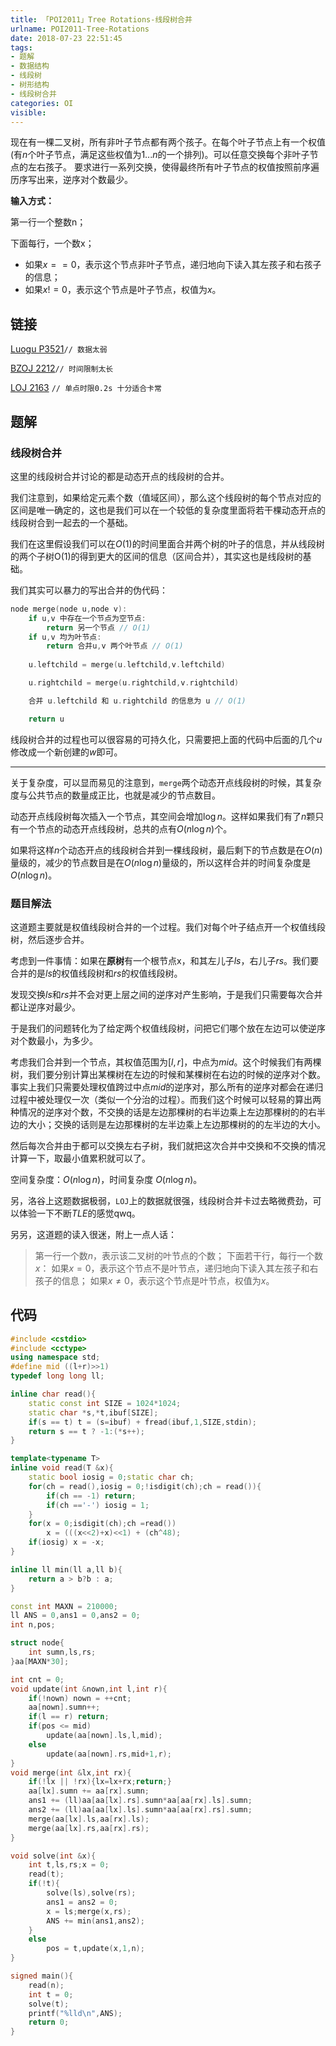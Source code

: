 ```yaml
---
title: 「POI2011」Tree Rotations-线段树合并
urlname: POI2011-Tree-Rotations
date: 2018-07-23 22:51:45
tags:
- 题解
- 数据结构
- 线段树
- 树形结构
- 线段树合并
categories: OI
visible:
---
```


现在有一棵二叉树，所有非叶子节点都有两个孩子。在每个叶子节点上有一个权值(有$n$个叶子节点，满足这些权值为$1...n$的一个排列)。可以任意交换每个非叶子节点的左右孩子。
要求进行一系列交换，使得最终所有叶子节点的权值按照前序遍历序写出来，逆序对个数最少。

<!-- more -->

**输入方式：**

第一行一个整数n；

下面每行，一个数x；
+ 如果$x==0$，表示这个节点非叶子节点，递归地向下读入其左孩子和右孩子的信息；
+ 如果$x!=0$，表示这个节点是叶子节点，权值为$x$。

## 链接

[Luogu P3521](https://www.luogu.org/problemnew/show/P3521)`// 数据太弱`

[BZOJ 2212](https://www.lydsy.com/JudgeOnline/problem.php?id=2212)`// 时间限制太长`

[LOJ 2163](https://loj.ac/problem/2163) `// 单点时限0.2s 十分适合卡常`

## 题解

### 线段树合并

这里的线段树合并讨论的都是动态开点的线段树的合并。

我们注意到，如果给定元素个数（值域区间），那么这个线段树的每个节点对应的区间是唯一确定的，这也是我们可以在一个较低的复杂度里面将若干棵动态开点的线段树合到一起去的一个基础。

我们在这里假设我们可以在$O(1)$的时间里面合并两个树的叶子的信息，并从线段树的两个子树O(1)的得到更大的区间的信息（区间合并），其实这也是线段树的基础。

我们其实可以暴力的写出合并的伪代码：

```cpp
node merge(node u,node v):
    if u,v 中存在一个节点为空节点:
        return 另一个节点 // O(1)
    if u,v 均为叶节点:
        return 合并u,v 两个叶节点 // O(1)
    
    u.leftchild = merge(u.leftchild,v.leftchild) 

    u.rightchild = merge(u.rightchild,v.rightchild) 

    合并 u.leftchild 和 u.rightchild 的信息为 u // O(1)

    return u
```

线段树合并的过程也可以很容易的可持久化，只需要把上面的代码中后面的几个$u$修改成一个新创建的$w$即可。

- - -

关于复杂度，可以显而易见的注意到，`merge`两个动态开点线段树的时候，其复杂度与公共节点的数量成正比，也就是减少的节点数目。


动态开点线段树每次插入一个节点，其空间会增加$\log n$。这样如果我们有了$n$颗只有一个节点的动态开点线段树，总共的点有$O(n \log n)$个。

如果将这样$n$个动态开点的线段树合并到一棵线段树，最后剩下的节点数是在$O(n)$量级的，减少的节点数目是在$O(n \log n)$量级的，所以这样合并的时间复杂度是$O(n \log n)$。

### 题目解法

这道题主要就是权值线段树合并的一个过程。我们对每个叶子结点开一个权值线段树，然后逐步合并。

考虑到一件事情：如果在**原树**有一个根节点x，和其左儿子$ls$，右儿子$rs$。我们要合并的是$ls$的权值线段树和$rs$的权值线段树。

发现交换$ls$和$rs$并不会对更上层之间的逆序对产生影响，于是我们只需要每次合并都让逆序对最少。

于是我们的问题转化为了给定两个权值线段树，问把它们哪个放在左边可以使逆序对个数最小，为多少。

考虑我们合并到一个节点，其权值范围为$[l,r]$，中点为$mid$。这个时候我们有两棵树，我们要分别计算出某棵树在左边的时候和某棵树在右边的时候的逆序对个数。事实上我们只需要处理权值跨过中点$mid$的逆序对，那么所有的逆序对都会在递归过程中被处理仅一次（类似一个分治的过程）。而我们这个时候可以轻易的算出两种情况的逆序对个数，不交换的话是左边那棵树的右半边乘上左边那棵树的的右半边的大小；交换的话则是左边那棵树的左半边乘上左边那棵树的的左半边的大小。

然后每次合并由于都可以交换左右子树，我们就把这次合并中交换和不交换的情况计算一下，取最小值累积就可以了。

空间复杂度：$O(n \log n)$，时间复杂度 $O(n \log n)$。

另，洛谷上这题数据极弱，`LOJ`上的数据就很强，线段树合并卡过去略微费劲，可以体验一下不断$TLE$的感觉qwq。

另另，这道题的读入很迷，附上一点人话：

> 第一行一个数$n$，表示该二叉树的叶节点的个数；
> 下面若干行，每行一个数$x$：
> 如果$x = 0$，表示这个节点不是叶节点，递归地向下读入其左孩子和右孩子的信息；
> 如果$x \neq 0$，表示这个节点是叶节点，权值为$x$。

## 代码


```cpp
#include <cstdio>
#include <cctype>
using namespace std;
#define mid ((l+r)>>1)
typedef long long ll;

inline char read(){
    static const int SIZE = 1024*1024;
    static char *s,*t,ibuf[SIZE];
    if(s == t) t = (s=ibuf) + fread(ibuf,1,SIZE,stdin);
    return s == t ? -1:(*s++);
}

template<typename T>
inline void read(T &x){
    static bool iosig = 0;static char ch;
    for(ch = read(),iosig = 0;!isdigit(ch);ch = read()){
        if(ch == -1) return;
        if(ch =='-') iosig = 1;
    }
    for(x = 0;isdigit(ch);ch =read())
        x = (((x<<2)+x)<<1) + (ch^48);
    if(iosig) x = -x;
}

inline ll min(ll a,ll b){
    return a > b?b : a;
}

const int MAXN = 210000;
ll ANS = 0,ans1 = 0,ans2 = 0;
int n,pos;

struct node{
    int sumn,ls,rs;
}aa[MAXN*30];

int cnt = 0;
void update(int &nown,int l,int r){
    if(!nown) nown = ++cnt;
    aa[nown].sumn++;
    if(l == r) return;
    if(pos <= mid)
        update(aa[nown].ls,l,mid);
    else
        update(aa[nown].rs,mid+1,r);
}
void merge(int &lx,int rx){
    if(!lx || !rx){lx=lx+rx;return;}
    aa[lx].sumn += aa[rx].sumn;
    ans1 += (ll)aa[aa[lx].rs].sumn*aa[aa[rx].ls].sumn;
    ans2 += (ll)aa[aa[lx].ls].sumn*aa[aa[rx].rs].sumn;
    merge(aa[lx].ls,aa[rx].ls);
    merge(aa[lx].rs,aa[rx].rs);
}

void solve(int &x){
    int t,ls,rs;x = 0;
    read(t);
    if(!t){
        solve(ls),solve(rs);
        ans1 = ans2 = 0;
        x = ls;merge(x,rs);
        ANS += min(ans1,ans2);
    }
    else
        pos = t,update(x,1,n);
}

signed main(){
    read(n);
    int t = 0;
    solve(t);
    printf("%lld\n",ANS);
    return 0;
}
```





